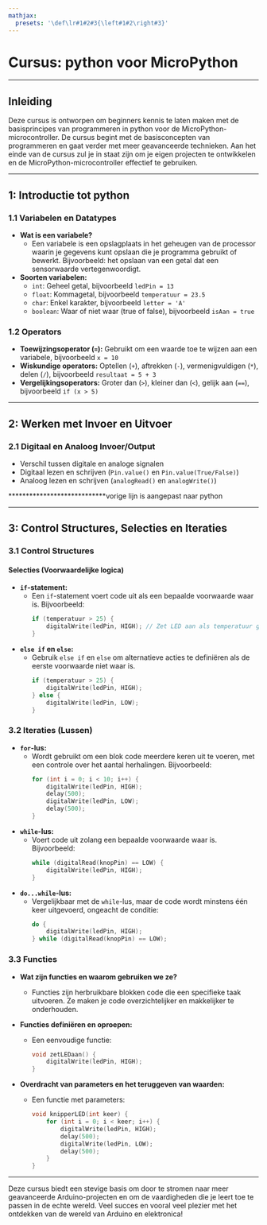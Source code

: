 ```yaml
---
mathjax:
  presets: '\def\lr#1#2#3{\left#1#2\right#3}'
---
```




# Cursus: python voor MicroPython

---

## Inleiding

Deze cursus is ontworpen om beginners kennis te laten maken met de basisprincipes van programmeren in python voor de MicroPython-microcontroller. De cursus begint met de basisconcepten van programmeren en gaat verder met meer geavanceerde technieken. Aan het einde van de cursus zul je in staat zijn om je eigen projecten te ontwikkelen en de MicroPython-microcontroller effectief te gebruiken.

---

## 1: Introductie tot python


### 1.1 Variabelen en Datatypes
- **Wat is een variabele?**
  - Een variabele is een opslagplaats in het geheugen van de processor waarin je gegevens kunt opslaan die je programma gebruikt of bewerkt. Bijvoorbeeld: het opslaan van een getal dat een sensorwaarde vertegenwoordigt.
- **Soorten variabelen:**
  - `int`: Geheel getal, bijvoorbeeld `ledPin = 13`
  - `float`: Kommagetal, bijvoorbeeld `temperatuur = 23.5`
  - `char`: Enkel karakter, bijvoorbeeld `letter = 'A'`
  - `boolean`: Waar of niet waar (true of false), bijvoorbeeld `isAan = true`

### 1.2 Operators
- **Toewijzingsoperator (`=`):** Gebruikt om een waarde toe te wijzen aan een variabele, bijvoorbeeld `x = 10`
- **Wiskundige operators:** Optellen (`+`), aftrekken (`-`), vermenigvuldigen (`*`), delen (`/`), bijvoorbeeld `resultaat = 5 + 3`
- **Vergelijkingsoperators:** Groter dan (`>`), kleiner dan (`<`), gelijk aan (`==`), bijvoorbeeld `if (x > 5)`

---

## 2: Werken met Invoer en Uitvoer

### 2.1 Digitaal en Analoog Invoer/Output
- Verschil tussen digitale en analoge signalen
- Digitaal lezen en schrijven (`Pin.value()` en `Pin.value(True/False)`)
- Analoog lezen en schrijven (`analogRead()` en `analogWrite()`)

****************************vorige lijn is aangepast naar python

---

## 3: Control Structures, Selecties en Iteraties

### 3.1 Control Structures

#### Selecties (Voorwaardelijke logica)
- **`if`-statement:**
  - Een `if`-statement voert code uit als een bepaalde voorwaarde waar is. Bijvoorbeeld:
    ```c
    if (temperatuur > 25) {
        digitalWrite(ledPin, HIGH); // Zet LED aan als temperatuur groter is dan 25 graden
    }
    ```
- **`else if` en `else`:**
  - Gebruik `else if` en `else` om alternatieve acties te definiëren als de eerste voorwaarde niet waar is.
    ```c
    if (temperatuur > 25) {
        digitalWrite(ledPin, HIGH);
    } else {
        digitalWrite(ledPin, LOW);
    }
    ```

### 3.2 Iteraties (Lussen)
- **`for`-lus:**
  - Wordt gebruikt om een blok code meerdere keren uit te voeren, met een controle over het aantal herhalingen. Bijvoorbeeld:
    ```c
    for (int i = 0; i < 10; i++) {
        digitalWrite(ledPin, HIGH);
        delay(500);
        digitalWrite(ledPin, LOW);
        delay(500);
    }
    ```
- **`while`-lus:**
  - Voert code uit zolang een bepaalde voorwaarde waar is. Bijvoorbeeld:
    ```c
    while (digitalRead(knopPin) == LOW) {
        digitalWrite(ledPin, HIGH);
    }
    ```
- **`do...while`-lus:**
  - Vergelijkbaar met de `while`-lus, maar de code wordt minstens één keer uitgevoerd, ongeacht de conditie:
    ```c
    do {
        digitalWrite(ledPin, HIGH);
    } while (digitalRead(knopPin) == LOW);
    ```

### 3.3 Functies
- **Wat zijn functies en waarom gebruiken we ze?**
  - Functies zijn herbruikbare blokken code die een specifieke taak uitvoeren. Ze maken je code overzichtelijker en makkelijker te onderhouden.
- **Functies definiëren en oproepen:**
  - Een eenvoudige functie:
    ```c
    void zetLEDaan() {
        digitalWrite(ledPin, HIGH);
    }
    ```

- **Overdracht van parameters en het teruggeven van waarden:**
  - Een functie met parameters:
    ```c
    void knipperLED(int keer) {
        for (int i = 0; i < keer; i++) {
            digitalWrite(ledPin, HIGH);
            delay(500);
            digitalWrite(ledPin, LOW);
            delay(500);
        }
    }
    ```


---

Deze cursus biedt een stevige basis om door te stromen naar meer geavanceerde Arduino-projecten en om de vaardigheden die je leert toe te passen in de echte wereld. Veel succes en vooral veel plezier met het ontdekken van de wereld van Arduino en elektronica!
